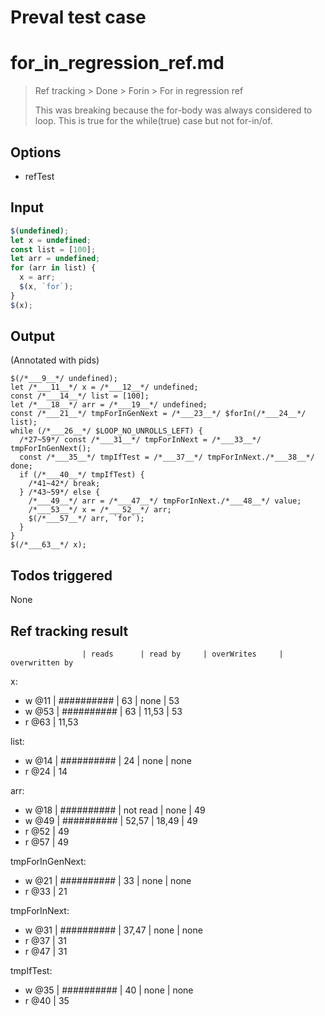 # Preval test case

# for_in_regression_ref.md

> Ref tracking > Done > Forin > For in regression ref
>
> This was breaking because the for-body was always considered to loop.
> This is true for the while(true) case but not for-in/of.

## Options

- refTest

## Input

`````js filename=intro
$(undefined);
let x = undefined;
const list = [100];
let arr = undefined;
for (arr in list) {
  x = arr;
  $(x, `for`);
}
$(x);
`````


## Output

(Annotated with pids)

`````filename=intro
$(/*___9__*/ undefined);
let /*___11__*/ x = /*___12__*/ undefined;
const /*___14__*/ list = [100];
let /*___18__*/ arr = /*___19__*/ undefined;
const /*___21__*/ tmpForInGenNext = /*___23__*/ $forIn(/*___24__*/ list);
while (/*___26__*/ $LOOP_NO_UNROLLS_LEFT) {
  /*27~59*/ const /*___31__*/ tmpForInNext = /*___33__*/ tmpForInGenNext();
  const /*___35__*/ tmpIfTest = /*___37__*/ tmpForInNext./*___38__*/ done;
  if (/*___40__*/ tmpIfTest) {
    /*41~42*/ break;
  } /*43~59*/ else {
    /*___49__*/ arr = /*___47__*/ tmpForInNext./*___48__*/ value;
    /*___53__*/ x = /*___52__*/ arr;
    $(/*___57__*/ arr, `for`);
  }
}
$(/*___63__*/ x);
`````


## Todos triggered


None


## Ref tracking result


                    | reads      | read by     | overWrites     | overwritten by
x:
  - w @11      | ########## | 63          | none           | 53
  - w @53      | ########## | 63          | 11,53          | 53
  - r @63      | 11,53

list:
  - w @14      | ########## | 24          | none           | none
  - r @24      | 14

arr:
  - w @18      | ########## | not read    | none           | 49
  - w @49      | ########## | 52,57       | 18,49          | 49
  - r @52      | 49
  - r @57      | 49

tmpForInGenNext:
  - w @21           | ########## | 33          | none           | none
  - r @33           | 21

tmpForInNext:
  - w @31           | ########## | 37,47       | none           | none
  - r @37           | 31
  - r @47           | 31

tmpIfTest:
  - w @35           | ########## | 40          | none           | none
  - r @40           | 35
